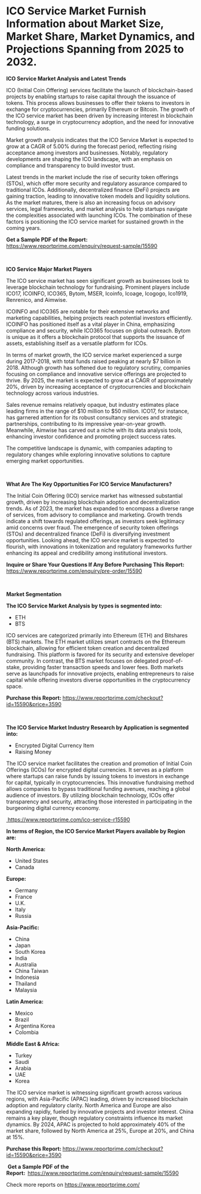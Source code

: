 <p><h1>ICO Service Market Furnish Information about Market Size, Market Share, Market Dynamics, and Projections Spanning from 2025 to 2032.</h1></p><p><strong>ICO Service Market Analysis and Latest Trends</strong></p>
<p><p>ICO (Initial Coin Offering) services facilitate the launch of blockchain-based projects by enabling startups to raise capital through the issuance of tokens. This process allows businesses to offer their tokens to investors in exchange for cryptocurrencies, primarily Ethereum or Bitcoin. The growth of the ICO service market has been driven by increasing interest in blockchain technology, a surge in cryptocurrency adoption, and the need for innovative funding solutions.</p><p>Market growth analysis indicates that the ICO Service Market is expected to grow at a CAGR of 5.00% during the forecast period, reflecting rising acceptance among investors and businesses. Notably, regulatory developments are shaping the ICO landscape, with an emphasis on compliance and transparency to build investor trust. </p><p>Latest trends in the market include the rise of security token offerings (STOs), which offer more security and regulatory assurance compared to traditional ICOs. Additionally, decentralized finance (DeFi) projects are gaining traction, leading to innovative token models and liquidity solutions. As the market matures, there is also an increasing focus on advisory services, legal frameworks, and market analysis to help startups navigate the complexities associated with launching ICOs. The combination of these factors is positioning the ICO service market for sustained growth in the coming years.</p></p>
<p><strong>Get a Sample PDF of the Report:&nbsp;</strong> <a href="https://www.reportprime.com/enquiry/request-sample/15590?utm_campaign=2133&utm_medium=2&utm_source=Github&utm_content=ia&utm_term=20032025&utm_id=ico-service">https://www.reportprime.com/enquiry/request-sample/15590</a></p>
<p>&nbsp;</p>
<p><strong>ICO Service Major Market Players</strong></p>
<p><p>The ICO service market has seen significant growth as businesses look to leverage blockchain technology for fundraising. Prominent players include ICO17, ICOINFO, ICO365, Bytom, MSER, Icoinfo, Icoage, Icogogo, Ico1919, Renrenico, and Aimwise. </p><p>ICOINFO and ICO365 are notable for their extensive networks and marketing capabilities, helping projects reach potential investors efficiently. ICOINFO has positioned itself as a vital player in China, emphasizing compliance and security, while ICO365 focuses on global outreach. Bytom is unique as it offers a blockchain protocol that supports the issuance of assets, establishing itself as a versatile platform for ICOs.</p><p>In terms of market growth, the ICO service market experienced a surge during 2017-2018, with total funds raised peaking at nearly $7 billion in 2018. Although growth has softened due to regulatory scrutiny, companies focusing on compliance and innovative service offerings are projected to thrive. By 2025, the market is expected to grow at a CAGR of approximately 20%, driven by increasing acceptance of cryptocurrencies and blockchain technology across various industries.</p><p>Sales revenue remains relatively opaque, but industry estimates place leading firms in the range of $10 million to $50 million. ICO17, for instance, has garnered attention for its robust consultancy services and strategic partnerships, contributing to its impressive year-on-year growth. Meanwhile, Aimwise has carved out a niche with its data analysis tools, enhancing investor confidence and promoting project success rates.</p><p>The competitive landscape is dynamic, with companies adapting to regulatory changes while exploring innovative solutions to capture emerging market opportunities.</p></p>
<p>&nbsp;</p>
<p><strong>What Are The Key Opportunities For ICO Service Manufacturers?</strong></p>
<p><p>The Initial Coin Offering (ICO) service market has witnessed substantial growth, driven by increasing blockchain adoption and decentralization trends. As of 2023, the market has expanded to encompass a diverse range of services, from advisory to compliance and marketing. Growth trends indicate a shift towards regulated offerings, as investors seek legitimacy amid concerns over fraud. The emergence of security token offerings (STOs) and decentralized finance (DeFi) is diversifying investment opportunities. Looking ahead, the ICO service market is expected to flourish, with innovations in tokenization and regulatory frameworks further enhancing its appeal and credibility among institutional investors.</p></p>
<p><strong>Inquire or Share Your Questions If Any Before Purchasing This Report:</strong> <a href="https://www.reportprime.com/enquiry/pre-order/15590?utm_campaign=2133&utm_medium=2&utm_source=Github&utm_content=ia&utm_term=20032025&utm_id=ico-service">https://www.reportprime.com/enquiry/pre-order/15590</a></p>
<p>&nbsp;</p>
<p><strong>Market Segmentation</strong></p>
<p><strong>The ICO Service Market Analysis by types is segmented into:</strong></p>
<p><ul><li>ETH</li><li>BTS</li></ul></p>
<p><p>ICO services are categorized primarily into Ethereum (ETH) and Bitshares (BTS) markets. The ETH market utilizes smart contracts on the Ethereum blockchain, allowing for efficient token creation and decentralized fundraising. This platform is favored for its security and extensive developer community. In contrast, the BTS market focuses on delegated proof-of-stake, providing faster transaction speeds and lower fees. Both markets serve as launchpads for innovative projects, enabling entrepreneurs to raise capital while offering investors diverse opportunities in the cryptocurrency space.</p></p>
<p><strong>Purchase this Report:&nbsp;</strong><a href="https://www.reportprime.com/checkout?id=15590&price=3590&utm_campaign=2133&utm_medium=2&utm_source=Github&utm_content=ia&utm_term=20032025&utm_id=ico-service">https://www.reportprime.com/checkout?id=15590&price=3590</a></p>
<p>&nbsp;</p>
<p><strong>The ICO Service Market Industry Research by Application is segmented into:</strong></p>
<p><ul><li>Encrypted Digital Currency Item</li><li>Raising Money</li></ul></p>
<p><p>The ICO service market facilitates the creation and promotion of Initial Coin Offerings (ICOs) for encrypted digital currencies. It serves as a platform where startups can raise funds by issuing tokens to investors in exchange for capital, typically in cryptocurrencies. This innovative fundraising method allows companies to bypass traditional funding avenues, reaching a global audience of investors. By utilizing blockchain technology, ICOs offer transparency and security, attracting those interested in participating in the burgeoning digital currency economy.</p></p>
<p><a href="https://www.reportprime.com/ico-service-r15590?utm_campaign=2133&utm_medium=2&utm_source=Github&utm_content=ia&utm_term=20032025&utm_id=ico-service">&nbsp;https://www.reportprime.com/ico-service-r15590</a></p>
<p><strong>In terms of Region, the ICO Service Market Players available by Region are:</strong></p>
<p>
    <p> <strong> North America: </strong>
        <ul>
            <li>United States</li>
            <li>Canada</li>
        </ul>
        </p> 
    <p> <strong> Europe: </strong>
        <ul>
            <li>Germany</li>
            <li>France</li>
            <li>U.K.</li>
            <li>Italy</li>
            <li>Russia</li>
        </ul>
        </p> 
    <p> <strong> Asia-Pacific: </strong>
        <ul>
            <li>China</li>
            <li>Japan</li>
            <li>South Korea</li>
            <li>India</li>
            <li>Australia</li>
            <li>China Taiwan</li>
            <li>Indonesia</li>
            <li>Thailand</li>
            <li>Malaysia</li>
        </ul>
        </p> 
    <p> <strong> Latin America: </strong>
        <ul>
            <li>Mexico</li>
            <li>Brazil</li>
            <li>Argentina Korea</li>
            <li>Colombia</li>
        </ul>
        </p> 
    <p> <strong> Middle East & Africa: </strong>
        <ul>
            <li>Turkey</li>
            <li>Saudi</li>
            <li>Arabia</li>
            <li>UAE</li>
            <li>Korea</li>
        </ul>
    </p>
    </p>
<p><p>The ICO service market is witnessing significant growth across various regions, with Asia-Pacific (APAC) leading, driven by increased blockchain adoption and regulatory clarity. North America and Europe are also expanding rapidly, fueled by innovative projects and investor interest. China remains a key player, though regulatory constraints influence its market dynamics. By 2024, APAC is projected to hold approximately 40% of the market share, followed by North America at 25%, Europe at 20%, and China at 15%.</p></p>
<p><strong>Purchase this Report: </strong><a href="https://www.reportprime.com/checkout?id=15590&price=3590&utm_campaign=2133&utm_medium=2&utm_source=Github&utm_content=ia&utm_term=20032025&utm_id=ico-service">https://www.reportprime.com/checkout?id=15590&price=3590</a></p>
<p>&nbsp;<strong>Get a Sample PDF of the Report:&nbsp;&nbsp;</strong><a href="https://www.reportprime.com/enquiry/request-sample/15590?utm_campaign=2133&utm_medium=2&utm_source=Github&utm_content=ia&utm_term=20032025&utm_id=ico-service">https://www.reportprime.com/enquiry/request-sample/15590</a></p>
<p><strong></strong></p>
<p>Check more reports on <a href="https://www.reportprime.com/?utm_campaign=2133&utm_medium=2&utm_source=Github&utm_content=ia&utm_term=20032025&utm_id=ico-service">https://www.reportprime.com/</a></p>